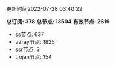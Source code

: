 更新时间2022-07-28 03:40:22

**总订阅: 378**
**总节点: 13504**
**有效节点: 2619**
- ss节点: 637
- v2ray节点: 1825
- ssr节点: 3
- trojan节点: 154
